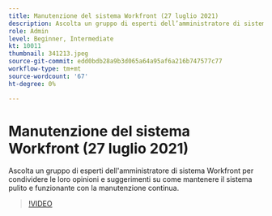```yaml
---
title: Manutenzione del sistema Workfront (27 luglio 2021)
description: Ascolta un gruppo di esperti dell’amministratore di sistema di Workfront per condividere i loro pensieri e suggerimenti su come mantenere il sistema pulito e funzionante con un sistema continuo... (Le descrizioni devono essere comprese tra 60 e 160 caratteri)
role: Admin
level: Beginner, Intermediate
kt: 10011
thumbnail: 341213.jpeg
source-git-commit: edd0bdb28a9b3d065a64a95af6a216b747577c77
workflow-type: tm+mt
source-wordcount: '67'
ht-degree: 0%

---
```


# Manutenzione del sistema Workfront (27 luglio 2021)

Ascolta un gruppo di esperti dell&#39;amministratore di sistema Workfront per condividere le loro opinioni e suggerimenti su come mantenere il sistema pulito e funzionante con la manutenzione continua.

>[!VIDEO](https://video.tv.adobe.com/v/341213/?quality=12&learn=on)
